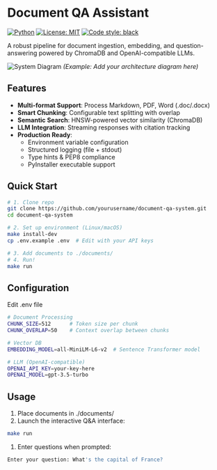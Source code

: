 # Document QA Assistant

[![Python](https://img.shields.io/badge/python-3.9+-blue.svg)](https://www.python.org/)
[![License: MIT](https://img.shields.io/badge/License-MIT-green.svg)](LICENSE)
[![Code style: black](https://img.shields.io/badge/code%20style-black-000000.svg)](https://github.com/psf/black)

A robust pipeline for document ingestion, embedding, and question-answering powered by ChromaDB and OpenAI-compatible LLMs.

![System Diagram](docs/system_flow.png) *(Example: Add your architecture diagram here)*

## Features

- **Multi-format Support**: Process Markdown, PDF, Word (.doc/.docx)
- **Smart Chunking**: Configurable text splitting with overlap
- **Semantic Search**: HNSW-powered vector similarity (ChromaDB)
- **LLM Integration**: Streaming responses with citation tracking
- **Production Ready**:
  - Environment variable configuration
  - Structured logging (file + stdout)
  - Type hints & PEP8 compliance
  - PyInstaller executable support

## Quick Start

```bash
# 1. Clone repo
git clone https://github.com/yourusername/document-qa-system.git
cd document-qa-system

# 2. Set up environment (Linux/macOS)
make install-dev
cp .env.example .env  # Edit with your API keys

# 3. Add documents to ./documents/
# 4. Run!
make run
```

## Configuration
Edit .env file
```bash
# Document Processing
CHUNK_SIZE=512      # Token size per chunk
CHUNK_OVERLAP=50    # Context overlap between chunks

# Vector DB
EMBEDDING_MODEL=all-MiniLM-L6-v2  # Sentence Transformer model

# LLM (OpenAI-compatible)
OPENAI_API_KEY=your-key-here
OPENAI_MODEL=gpt-3.5-turbo
```

## Usage
1. Place documents in ./documents/
1. Launch the interactive Q&A interface:
```bash
make run
```
1. Enter questions when prompted:
```bash
Enter your question: What's the capital of France?
```

